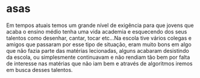# asas
 Em tempos atuais temos um grande nível de exigência para que jovens que acaba o ensino médio tenha uma vida academia e esquecendo dos seus talentos como desenhar, cantar, tocar etc...Na escola tive vários colegas e amigos que passaram por esse tipo de situação, eram muito bons em algo que não fazia parte das matérias lecionadas, alguns acabaram desistindo da escola, ou simplesmente continuavam e não rendiam tão bem por falta de interesse nas matérias que não iam bem e através de algoritmos iremos em busca desses talentos.
